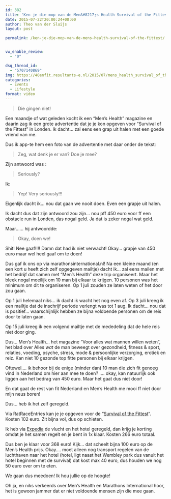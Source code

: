 ```yaml
---
id: 382
title: 'Ken je die mop van de Men&#8217;s Health Survival of the Fittest?'
date: 2015-07-22T20:00:24+00:00
author: Theo van der Sluijs
layout: post

permalink: /ken-je-die-mop-van-de-mens-health-survival-of-the-fittest/


vw_enable_review:
  - "0"

dsq_thread_id:
  - "5707140869"
img: https://40enfit.resultants-e.nl/2015/07/mens_health_survival_of_the_fittest.jpg
categories:
  - Events
  - Lifestyle
format: video
---
```

> Die gingen niet!

Een maandje of wat geleden kocht ik een &#8220;Men&#8217;s Health&#8221; magazine en daarin zag ik een grote advertentie dat je je kon opgeven voor &#8220;Survival of the Fittest&#8221; in Londen. Ik dacht&#8230; zal eens een grap uit halen met een goede vriend van me.<!--more-->

Dus ik app-te hem een foto van de advertentie met daar onder de tekst:

> Zeg, wat denk je er van? Doe je mee?

Zijn antwoord was :

> Seriously?

Ik:

> Yep! Very seriously!!!

Eigenlijk dacht ik&#8230; nou dat gaan we nooit doen. Even een grapje uit halen.

Ik dacht dus dat zijn antwoord zou zijn&#8230; nou pff 450 euro voor ff een obstacle run in Londen, das nogal geld. Ja dat is zeker nogal wat geld.

Maar&#8230;&#8230; hij antwoordde:

> Okay, doen we!

Shit! Nee gaaf!!!! Damn dat had ik niet verwacht! Okay&#8230; grapje van 450 euro maar wel heel gaaf om te doen!

Dus gaf ik ons op via marathonsinternational.nl! Na een kleine maand (en een kort u heeft zich zelf opgegeven mailtje) dacht ik&#8230; zal eens mailen met het bedrijf dat samen met &#8220;Men&#8217;s Health&#8221; deze trip organiseert. Maar het bleek nogal moeilijk om 10 man bij elkaar te krijgen. 10 personen was het minimum om dit te organiseren. Op 1 juli zouden ze laten weten of het door zou gaan.

Op 1 juli helemaal niks&#8230; ik dacht ik wacht het nog even af. Op 3 juli kreeg ik een mailtje dat de inschrijf periode verlengt was tot 1 aug. Ik dacht&#8230; nou dat is positief&#8230; waarschijnlijk hebben ze bijna voldoende personen om de reis door te laten gaan.

Op 15 juli kreeg ik een volgend mailtje met de mededeling dat de hele reis niet door ging.

Dus&#8230; Men&#8217;s Health&#8230; het magazine &#8220;Voor alles wat mannen willen weten&#8221;, het blad over Alles _wat_ de man beweegt over gezondheid, fitness & sport, relaties, voeding, psyche, stress, mode & persoonlijke verzorging, erotiek en reiz. Kan niet 10 gezonde top fitte personen bij elkaar krijgen.

Oftewel&#8230;. ik behoor bij de enige (minder dan) 10 man die zich fit genoeg vind in Nederland om hier aan mee te doen? &#8230;. okay, kan natuurlijk ook liggen aan het bedrag van 450 euro. Maar het gaat dus niet door!

En dat gaat de rest van fit Nederland en Men&#8217;s Health me mooi ff niet door mijn neus boren!

Dus&#8230; heb ik het zelf geregeld.

Via RatRaceEntries kan je je opgeven voor de &#8220;<a href="http://www.mhsurvival.co.uk/cities-pricing/#london" target="_blank">Survival of the Fittest</a>&#8220;. Kosten 102 euro. Zit bijna vol, dus op schieten.

Ik heb via <a href="http://ad.zanox.com/ppc/?32115445C28146583T" target="_blank">Expedia</a> de vlucht en het hotel geregeld, dan krijg je korting omdat je het samen regelt en je bent in 1x klaar. Kosten 266 euro totaal.

Dus ben je klaar voor 368 euro! Kijk&#8230; dat scheelt bijna 100 euro op de Men&#8217;s Health prijs. Okay&#8230;. moet alleen nog transport regelen van de luchthaven naar het hotel (hotel, ligt naast het Wembley park dus vanuit het hotel beginnen met de survival) dat kost max 40 euro, dus houden we nog 50 euro over om te eten.

We gaan dus meedoen! Ik hou jullie op de hoogte!

Oh ja, en niks verkeerds over Men&#8217;s Health en Marathons International hoor, het is gewoon jammer dat er niet voldoende mensen zijn die mee gaan.